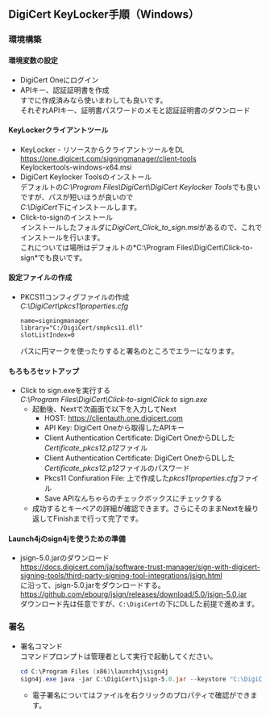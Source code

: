 ## DigiCert KeyLocker手順（Windows）
### 環境構築
#### 環境変数の設定
- DigiCert Oneにログイン
- APIキー、認証証明書を作成  
  すでに作成済みなら使いまわしても良いです。  
  それぞれAPIキー、証明書パスワードのメモと認証証明書のダウンロード
#### KeyLockerクライアントツール
- KeyLocker - リソースからクライアントツールをDL  
  https://one.digicert.com/signingmanager/client-tools  
  Keylockertools-windows-x64.msi
- DigiCert Keylocker Toolsのインストール  
  デフォルトの*C:\Program Files\DigiCert\DigiCert Keylocker Tools*でも良いですが、パスが短いほうが良いので  
  *C:\DigiCert*下にインストールします。
- Click-to-signのインストール  
  インストールしたフォルダに*DigiCert_Click_to_sign.msi*があるので、これでインストールを行います。  
  これについては場所はデフォルトの*C:\Program Files\DigiCert\Click-to-sign\*でも良いです。
#### 設定ファイルの作成
- PKCS11コンフィグファイルの作成  
  *C:\DigiCert\pkcs11properties.cfg*
  ```properties
  name=signingmanager 
  library="C:/DigiCert/smpkcs11.dll"
  slotListIndex=0
  ```
  パスに円マークを使ったりすると署名のところでエラーになります。
#### もろもろセットアップ
- Click to sign.exeを実行する  
  *C:\Program Files\DigiCert\Click-to-sign\Click to sign.exe*  
  - 起動後、Nextで次画面で以下を入力してNext  
    - HOST: https://clientauth.one.digicert.com
    - API Key: DigiCert Oneから取得したAPIキー
    - Client Authentication Certificate: DigiCert OneからDLした*Certificate_pkcs12.p12*ファイル
    - Client Authentication Certificate: DigiCert OneからDLした*Certificate_pkcs12.p12*ファイルのパスワード
    - Pkcs11 Confiuration File: 上で作成した*pkcs11properties.cfg*ファイル
    - Save APIなんちゃらのチェックボックスにチェックする
  - 成功するとキーペアの詳細が確認できます。さらにそのままNextを繰り返してFinishまで行って完了です。
#### Launch4jのsign4jを使うための準備
- jsign-5.0.jarのダウンロード  
  https://docs.digicert.com/ja/software-trust-manager/sign-with-digicert-signing-tools/third-party-signing-tool-integrations/jsign.html  
  に沿って、jsign-5.0.jarをダウンロードする。  
  https://github.com/ebourg/jsign/releases/download/5.0/jsign-5.0.jar  
  ダウンロード先は任意ですが、`C:\DigiCert`の下にDLした前提で進めます。  
### 署名
- 署名コマンド  
  コマンドプロンプトは管理者として実行で起動してください。
  ```powershell
  cd C:\Program Files (x86)\launch4j\sign4j
  sign4j.exe java -jar C:\DigiCert\jsign-5.0.jar --keystore "C:\DigiCert\pkcs11properties.cfg" --storetype PKCS11 C:\Users\turbou\Desktop\CSVDLTool_work\common\CSVDLTool_2.1.0.exe
  ```
  - 電子署名についてはファイルを右クリックのプロパティで確認ができます。
  
